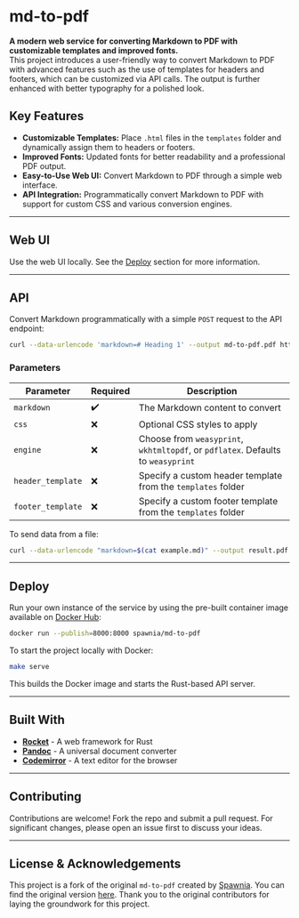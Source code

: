 # md-to-pdf

**A modern web service for converting Markdown to PDF with customizable templates and improved fonts.**  
This project introduces a user-friendly way to convert Markdown to PDF with advanced features such as the use of templates for headers and footers, which can be customized via API calls. The output is further enhanced with better typography for a polished look.

## Key Features
- **Customizable Templates:** Place `.html` files in the `templates` folder and dynamically assign them to headers or footers.
- **Improved Fonts:** Updated fonts for better readability and a professional PDF output.
- **Easy-to-Use Web UI:** Convert Markdown to PDF through a simple web interface.
- **API Integration:** Programmatically convert Markdown to PDF with support for custom CSS and various conversion engines.

---

## Web UI

Use the web UI locally. See the [Deploy](#deploy) section for more information.

---

## API

Convert Markdown programmatically with a simple `POST` request to the API endpoint:

```bash
curl --data-urlencode 'markdown=# Heading 1' --output md-to-pdf.pdf https://md-to-pdf.fly.dev
```

### Parameters

| Parameter          | Required | Description                                                                                             |
|--------------------|----------|---------------------------------------------------------------------------------------------------------|
| `markdown`         | ✔️       | The Markdown content to convert                                                                         |
| `css`              | ❌       | Optional CSS styles to apply                                                                            |
| `engine`           | ❌       | Choose from `weasyprint`, `wkhtmltopdf`, or `pdflatex`. Defaults to `weasyprint`                        |
| `header_template`  | ❌       | Specify a custom header template from the `templates` folder                                             |
| `footer_template`  | ❌       | Specify a custom footer template from the `templates` folder                                             |

To send data from a file:

```bash
curl --data-urlencode "markdown=$(cat example.md)" --output result.pdf https://md-to-pdf.fly.dev
```

---

## Deploy

Run your own instance of the service by using the pre-built container image available on [Docker Hub](https://hub.docker.com/r/spawnia/md-to-pdf):

```bash
docker run --publish=8000:8000 spawnia/md-to-pdf
```

To start the project locally with Docker:

```bash
make serve
```

This builds the Docker image and starts the Rust-based API server.

---

## Built With
- [**Rocket**](https://rocket.rs) - A web framework for Rust
- [**Pandoc**](https://pandoc.org) - A universal document converter
- [**Codemirror**](https://codemirror.net) - A text editor for the browser

---

## Contributing

Contributions are welcome! Fork the repo and submit a pull request. For significant changes, please open an issue first to discuss your ideas.

---

## License & Acknowledgements

This project is a fork of the original `md-to-pdf` created by [Spawnia](https://github.com/Spawnia/md-to-pdf). You can find the original version [here](https://github.com/Spawnia/md-to-pdf). Thank you to the original contributors for laying the groundwork for this project.